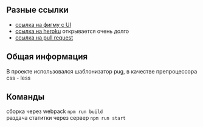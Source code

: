 ## Разные ссылки

- [ссылка на фигму с UI](https://www.figma.com/file/0E1vENv1yePwxfoCEqIZU0/Untitled?node-id=0%3A1)
- [ссылка на heroku](https://vast-journey-44925.herokuapp.com/) открывается очень долго
- [ссылка на pull request](https://github.com/Melekh11/middle.messenger.praktikum.yandex/pull/5)

## Общая информация

В проекте использовался шаблонизатор pug, в качестве препроцессора css - less

## Команды

сборка через webpack `npm run build`  
раздача статитки через сервер `npm run start`

